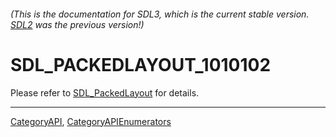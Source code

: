 ###### (This is the documentation for SDL3, which is the current stable version. [SDL2](https://wiki.libsdl.org/SDL2/) was the previous version!)
# SDL_PACKEDLAYOUT_1010102

Please refer to [SDL_PackedLayout](SDL_PackedLayout) for details.

----
[CategoryAPI](CategoryAPI), [CategoryAPIEnumerators](CategoryAPIEnumerators)

